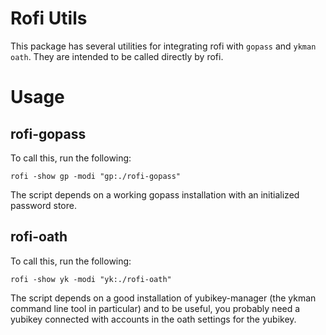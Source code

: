 # Rofi Utils
This package has several utilities for integrating rofi with `gopass`
and `ykman oath`. They are intended to be called directly by rofi.

# Usage

## rofi-gopass
To call this, run the following:

```
rofi -show gp -modi "gp:./rofi-gopass"
```

The script depends on a working gopass installation with an
initialized password store.

## rofi-oath
To call this, run the following:

```
rofi -show yk -modi "yk:./rofi-oath"
```

The script depends on a good installation of yubikey-manager (the
ykman command line tool in particular) and to be useful, you probably
need a yubikey connected with accounts in the oath settings for the
yubikey.
